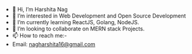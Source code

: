 - 👋 Hi, I’m Harshita Nag
- 👀 I’m interested in Web Development and Open Source Development
- 🌱 I’m currently learning ReactJS, Golang, NodeJS. 
- 💞️ I’m looking to collaborate on MERN stack Projects. 
- 📫 How to reach me:-
- Email: nagharshita16@gmail.com

<!---
sudoharshita16/sudoharshita16 is a ✨ special ✨ repository because its `README.md` (this file) appears on your GitHub profile.
You can click the Preview link to take a look at your changes.
--->
